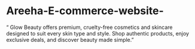 # Areeha-E-commerce-website-
“ Glow Beauty offers premium, cruelty-free cosmetics and skincare designed to suit every skin type and style. Shop authentic products, enjoy exclusive deals, and discover beauty made simple.”
